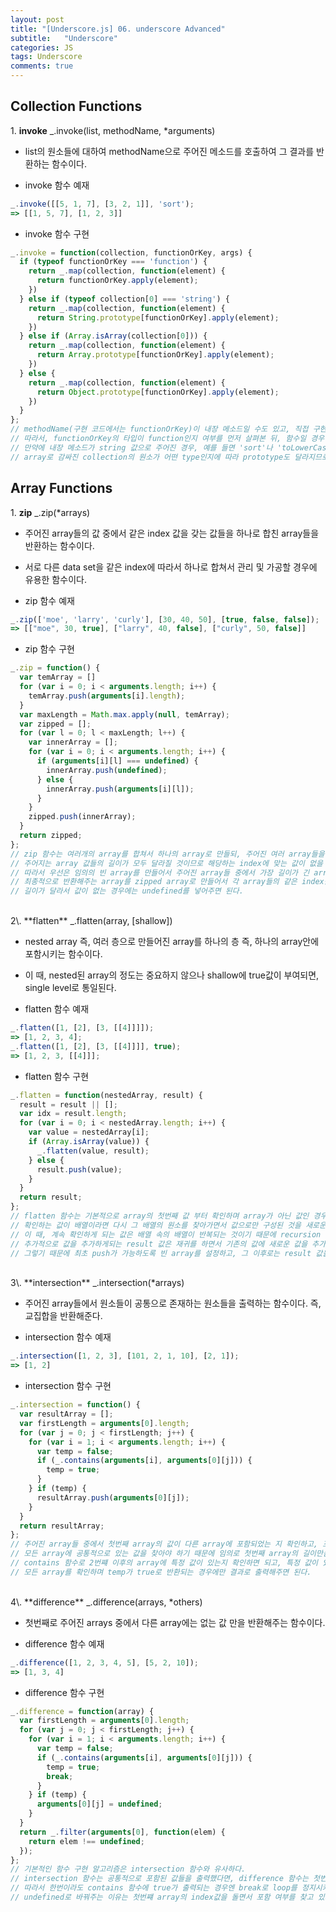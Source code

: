 ```yaml
---
layout: post
title: "[Underscore.js] 06. underscore Advanced"
subtitle:   "Underscore"
categories: JS
tags: Underscore
comments: true
---
```


## Collection Functions

1\. **invoke** _.invoke(list, methodName, *arguments)

 - list의 원소들에 대하여 methodName으로 주어진 메소드를 호출하여 그 결과를 반환하는 함수이다.

 - invoke 함수 예재  
```javascript
_.invoke([[5, 1, 7], [3, 2, 1]], 'sort');
=> [[1, 5, 7], [1, 2, 3]]
```

 - invoke 함수 구현  
```javascript
_.invoke = function(collection, functionOrKey, args) {
  if (typeof functionOrKey === 'function') {
    return _.map(collection, function(element) {
      return functionOrKey.apply(element);
    })
  } else if (typeof collection[0] === 'string') {
    return _.map(collection, function(element) {
      return String.prototype[functionOrKey].apply(element);
    })
  } else if (Array.isArray(collection[0])) {
    return _.map(collection, function(element) {
      return Array.prototype[functionOrKey].apply(element);
    })
  } else {
    return _.map(collection, function(element) {
      return Object.prototype[functionOrKey].apply(element);
    })
  }
};
// methodName(구현 코드에서는 functionOrKey)이 내장 메소드일 수도 있고, 직접 구현한 함수일 수도 있다.
// 따라서, functionOrKey의 타입이 function인지 여부를 먼저 살펴본 뒤, 함수일 경우 각 원소의 반환값을 출력한다.
// 만약에 내장 메소드가 string 값으로 주어진 경우, 예를 들면 'sort'나 'toLowerCase'일 때는 prototype을 사용하여 해당 매소드를 적용할 수 있다.
// array로 감싸진 collection의 원소가 어떤 type인지에 따라 prototype도 달라지므로 이에 대한 구분이 필요하다.
```

## Array Functions

1\. **zip** _.zip(*arrays)

 - 주어진 array들의 값 중에서 같은 index 값을 갖는 값들을 하나로 합친 array들을 반환하는 함수이다.
 - 서로 다른 data set을 같은 index에 따라서 하나로 합쳐서 관리 및 가공할 경우에 유용한 함수이다.

 - zip 함수 예재  
```javascript
_.zip(['moe', 'larry', 'curly'], [30, 40, 50], [true, false, false]);
=> [["moe", 30, true], ["larry", 40, false], ["curly", 50, false]]
```

 - zip 함수 구현  
```javascript
_.zip = function() {
  var temArray = []
  for (var i = 0; i < arguments.length; i++) {
    temArray.push(arguments[i].length);
  }
  var maxLength = Math.max.apply(null, temArray);
  var zipped = [];
  for (var l = 0; l < maxLength; l++) {
    var innerArray = [];
    for (var i = 0; i < arguments.length; i++) {
      if (arguments[i][l] === undefined) {
        innerArray.push(undefined);
      } else {
        innerArray.push(arguments[i][l]);
      }
    }
    zipped.push(innerArray);
  }
  return zipped;
};
// zip 함수는 여러개의 array를 합쳐서 하나의 array로 만들되, 주어진 여러 array들을 합칠 때에는 같은 index에 해당하는 값들을 inner array로 묶어야 한다.
// 주어지는 array 값들의 길이가 모두 달라질 것이므로 해당하는 index에 맞는 값이 없을 경우에는 undefined를 추가해주면 된다.
// 따라서 우선은 임의의 빈 array를 만들어서 주어진 array들 중에서 가장 길이가 긴 array의 값을 찾아서 maxLength라는 변수로 정할 수 있다.
// 최종적으로 반환해주는 array를 zipped array로 만들어서 각 array들의 같은 index값을 zipped 안의 innerArray에 넣어주되,
// 길이가 달라서 값이 없는 경우에는 undefined를 넣어주면 된다.
```
<br/>
2\. **flatten** _.flatten(array, [shallow])

 - nested array 즉, 여러 층으로 만들어진 array를 하나의 층 즉, 하나의 array안에 포함시키는 함수이다.
 - 이 때, nested된 array의 정도는 중요하지 않으나 shallow에 true값이 부여되면, single level로 통일된다.

 - flatten 함수 예재  
```javascript
_.flatten([1, [2], [3, [[4]]]]);
=> [1, 2, 3, 4];  
_.flatten([1, [2], [3, [[4]]]], true);
=> [1, 2, 3, [[4]]];
```

 - flatten 함수 구현  
```javascript
_.flatten = function(nestedArray, result) {
  result = result || [];
  var idx = result.length;
  for (var i = 0; i < nestedArray.length; i++) {
    var value = nestedArray[i];
    if (Array.isArray(value)) {
      _.flatten(value, result);
    } else {
      result.push(value);
    }
  }
  return result;
};
// flatten 함수는 기본적으로 array의 첫번째 값 부터 확인하며 array가 아닌 값인 경우에만 새로운 배열에 추가시키고,
// 확인하는 값이 배열이라면 다시 그 배열의 원소를 찾아가면서 값으로만 구성된 것을 새로운 배열에 추가해야 한다.
// 이 때, 계속 확인하게 되는 값은 배열 속의 배열이 반복되는 것이기 때문에 recursion 즉, 재귀를 사용하여 확인해볼 수 있다.
// 추가적으로 값을 추가하게되는 result 값은 재귀를 하면서 기존의 값에 새로운 값을 추가해야 한다.
// 그렇기 때문에 최초 push가 가능하도록 빈 array를 설정하고, 그 이후로는 result 값을 가져올 수 있도록 한다.
```
<br/>
3\. **intersection** _.intersection(*arrays)

 - 주어진 array들에서 원소들이 공통으로 존재하는 원소들을 출력하는 함수이다. 즉, 교집합을 반환해준다.

 - intersection 함수 예재  
```javascript
_.intersection([1, 2, 3], [101, 2, 1, 10], [2, 1]);
=> [1, 2]
```

 - intersection 함수 구현  
```javascript
_.intersection = function() {
  var resultArray = [];
  var firstLength = arguments[0].length;
  for (var j = 0; j < firstLength; j++) {
    for (var i = 1; i < arguments.length; i++) {
      var temp = false;
      if (_.contains(arguments[i], arguments[0][j])) {
        temp = true;
      }
    } if (temp) {
      resultArray.push(arguments[0][j]);
    }
  }
  return resultArray;
};
// 주어진 array들 중에서 첫번째 array의 값이 다른 array에 포함되었는 지 확인하고, 포함된 경우 결과값으로 출력할 array에 추가하면 된다.
// 모든 array에 공통적으로 있는 값을 찾아야 하기 때문에 임의로 첫번째 array의 길이만큼만 검토해보면 된다.
// contains 함수로 2번쨰 이후의 array에 특정 값이 있는지 확인하면 되고, 특정 값이 있어서 true가 반환될 경우 temp라는 임의의 변수를 true로 바꾼다.
// 모든 array를 확인하며 temp가 true로 반환되는 경우에만 결과로 출력해주면 된다.
```
<br/>
4\. **difference** _.difference(arrays, *others)

 - 첫번째로 주어진 arrays 중에서 다른 array에는 없는 값 만을 반환해주는 함수이다.

 - difference 함수 예재  
```javascript
_.difference([1, 2, 3, 4, 5], [5, 2, 10]);
=> [1, 3, 4]
```

 - difference 함수 구현  
```javascript
_.difference = function(array) {
  var firstLength = arguments[0].length;
  for (var j = 0; j < firstLength; j++) {
    for (var i = 1; i < arguments.length; i++) {
      var temp = false;
      if (_.contains(arguments[i], arguments[0][j])) {
        temp = true;
        break;
      }
    } if (temp) {
      arguments[0][j] = undefined;
    }
  }
  return _.filter(arguments[0], function(elem) {
    return elem !== undefined;
  });
};
// 기본적인 함수 구현 알고리즘은 intersection 함수와 유사하다.
// intersection 함수는 공통적으로 포함된 값들을 출력했다면, difference 함수는 첫번째 array의 원소 중에서 다른 array 내에 있는 원소는 제외해야 한다.
// 따라서 한번이라도 contains 함수에 true가 출력되는 경우엔 break로 loop를 정지시켜 해당 원소를 undefined로 만들어준 뒤 filter를 하면 된다.
// undefined로 바꿔주는 이유는 첫번쨰 array의 index값을 돌면서 포함 여부를 찾고 있기에 index값의 혼란을 없애기 위한 과정이다.
```
<br/>
